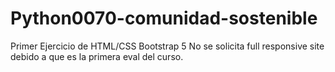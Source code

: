 # Python0070-comunidad-sostenible
Primer Ejercicio de HTML/CSS Bootstrap 5
No se solicita full responsive site debido a que es la primera eval del curso.
